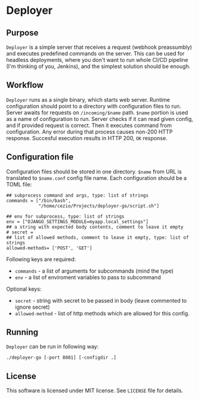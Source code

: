 # Deployer

## Purpose

`Deployer` is a simple server that receives a request (webhook preassumbly) and executes predefined commands on the server. This can be used for headless deployments, where you don't want to run whole CI/CD pipeline (I'm thinking of you, Jenkins), and the simplest solution should be enough.

## Workflow

`Deployer` runs as a single binary, which starts web server. Runtime configuration should point to a directory with configuration files to run. Server awaits for requests on `/incoming/$name` path. `$name` portion is used as a name of configuration to run. Server checks if it can read given config, and if provided request is correct. Then it executes command from configuration. Any error during that process causes non-200 HTTP response. Succesful execution results in HTTP 200, `OK` response.

## Configuration file

Configuration files should be stored in one directory. `$name` from URL is translated to `$name.conf` config file name. Each configuration should be a TOML file:

```
## subprocess command and args, type: list of strings
commands = ["/bin/bash",
            "/home/cezio/Projects/deployer-go/script.sh"]

## env for subprocess, type: list of strings
env = ["DJANGO_SETTINGS_MODULE=myapp.local_settings"]
## a string with expected body contents, comment to leave it empty
# secret =
## list of allowed methods, comment to leave it empty, type: list of strings
allowed-methods= ['POST', 'GET']
```

Following keys are required:

* `commands` - a list of arguments for subcommands (mind the type)
* `env` - a list of enviroment variables to pass to subcommand

Optional keys:

* `secret` - string with secret to be passed in body (leave commented to ignore secret)
* `allowed-method` - list of http methods which are allowed for this config.

## Running

`Deployer` can be run in following way:

`./deployer-go [-port 8081] [-configdir .]`

## License

This software is licensed under MIT license. See `LICENSE` file for details.